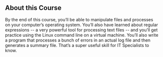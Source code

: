 ## About this Course

By the end of this course, you’ll be able to manipulate files and processes on your computer’s operating system. You’ll also have learned about regular expressions -- a very powerful tool for processing text files -- and you’ll get practice using the Linux command line on a virtual machine. You’ll also write a program that processes a bunch of errors in an actual log file and then generates a summary file. That’s a super useful skill for IT Specialists to know.

